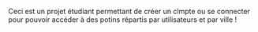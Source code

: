 Ceci est un projet étudiant permettant de créer un clmpte ou se connecter pour pouvoir accéder à des potins répartis par utilisateurs et par ville !
